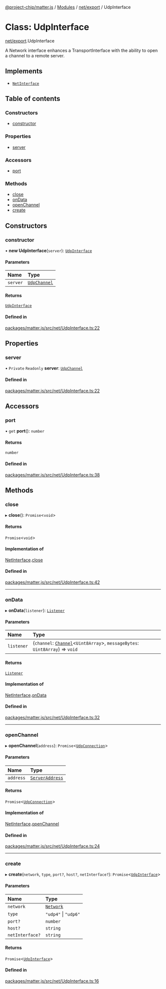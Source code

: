 [@project-chip/matter.js](../README.md) / [Modules](../modules.md) / [net/export](../modules/net_export.md) / UdpInterface

# Class: UdpInterface

[net/export](../modules/net_export.md).UdpInterface

A Network interface enhances a TransportInterface with the ability to open a channel to a remote server.

## Implements

- [`NetInterface`](../interfaces/net_export.NetInterface.md)

## Table of contents

### Constructors

- [constructor](net_export.UdpInterface.md#constructor)

### Properties

- [server](net_export.UdpInterface.md#server)

### Accessors

- [port](net_export.UdpInterface.md#port)

### Methods

- [close](net_export.UdpInterface.md#close)
- [onData](net_export.UdpInterface.md#ondata)
- [openChannel](net_export.UdpInterface.md#openchannel)
- [create](net_export.UdpInterface.md#create)

## Constructors

### constructor

• **new UdpInterface**(`server`): [`UdpInterface`](net_export.UdpInterface.md)

#### Parameters

| Name | Type |
| :------ | :------ |
| `server` | [`UdpChannel`](../interfaces/net_export.UdpChannel.md) |

#### Returns

[`UdpInterface`](net_export.UdpInterface.md)

#### Defined in

[packages/matter.js/src/net/UdpInterface.ts:22](https://github.com/project-chip/matter.js/blob/5f71eedebdb9fa54338bde320c311bb359b7455d/packages/matter.js/src/net/UdpInterface.ts#L22)

## Properties

### server

• `Private` `Readonly` **server**: [`UdpChannel`](../interfaces/net_export.UdpChannel.md)

#### Defined in

[packages/matter.js/src/net/UdpInterface.ts:22](https://github.com/project-chip/matter.js/blob/5f71eedebdb9fa54338bde320c311bb359b7455d/packages/matter.js/src/net/UdpInterface.ts#L22)

## Accessors

### port

• `get` **port**(): `number`

#### Returns

`number`

#### Defined in

[packages/matter.js/src/net/UdpInterface.ts:38](https://github.com/project-chip/matter.js/blob/5f71eedebdb9fa54338bde320c311bb359b7455d/packages/matter.js/src/net/UdpInterface.ts#L38)

## Methods

### close

▸ **close**(): `Promise`\<`void`\>

#### Returns

`Promise`\<`void`\>

#### Implementation of

[NetInterface](../interfaces/net_export.NetInterface.md).[close](../interfaces/net_export.NetInterface.md#close)

#### Defined in

[packages/matter.js/src/net/UdpInterface.ts:42](https://github.com/project-chip/matter.js/blob/5f71eedebdb9fa54338bde320c311bb359b7455d/packages/matter.js/src/net/UdpInterface.ts#L42)

___

### onData

▸ **onData**(`listener`): [`Listener`](../interfaces/common_export.Listener.md)

#### Parameters

| Name | Type |
| :------ | :------ |
| `listener` | (`channel`: [`Channel`](../interfaces/common_export.Channel.md)\<`Uint8Array`\>, `messageBytes`: `Uint8Array`) => `void` |

#### Returns

[`Listener`](../interfaces/common_export.Listener.md)

#### Implementation of

[NetInterface](../interfaces/net_export.NetInterface.md).[onData](../interfaces/net_export.NetInterface.md#ondata)

#### Defined in

[packages/matter.js/src/net/UdpInterface.ts:32](https://github.com/project-chip/matter.js/blob/5f71eedebdb9fa54338bde320c311bb359b7455d/packages/matter.js/src/net/UdpInterface.ts#L32)

___

### openChannel

▸ **openChannel**(`address`): `Promise`\<[`UdpConnection`](net_export._internal_.UdpConnection.md)\>

#### Parameters

| Name | Type |
| :------ | :------ |
| `address` | [`ServerAddress`](../modules/common_export.md#serveraddress) |

#### Returns

`Promise`\<[`UdpConnection`](net_export._internal_.UdpConnection.md)\>

#### Implementation of

[NetInterface](../interfaces/net_export.NetInterface.md).[openChannel](../interfaces/net_export.NetInterface.md#openchannel)

#### Defined in

[packages/matter.js/src/net/UdpInterface.ts:24](https://github.com/project-chip/matter.js/blob/5f71eedebdb9fa54338bde320c311bb359b7455d/packages/matter.js/src/net/UdpInterface.ts#L24)

___

### create

▸ **create**(`network`, `type`, `port?`, `host?`, `netInterface?`): `Promise`\<[`UdpInterface`](net_export.UdpInterface.md)\>

#### Parameters

| Name | Type |
| :------ | :------ |
| `network` | [`Network`](net_export.Network.md) |
| `type` | ``"udp4"`` \| ``"udp6"`` |
| `port?` | `number` |
| `host?` | `string` |
| `netInterface?` | `string` |

#### Returns

`Promise`\<[`UdpInterface`](net_export.UdpInterface.md)\>

#### Defined in

[packages/matter.js/src/net/UdpInterface.ts:16](https://github.com/project-chip/matter.js/blob/5f71eedebdb9fa54338bde320c311bb359b7455d/packages/matter.js/src/net/UdpInterface.ts#L16)
